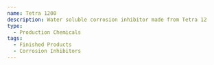 ```yaml
---
name: Tetra 1200
description: Water soluble corrosion inhibitor made from Tetra 12
type:
  - Production Chemicals
tags:
  - Finished Products
  - Corrosion Inhibitors
---
```

